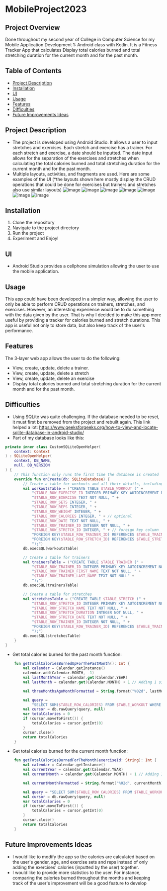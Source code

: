# MobileProject2023
## Project Overview
Done throughout my second year of College in Computer Science for my Mobile Application Development 1: Android class with Kotlin.
It is a Fitness Tracker App that calculates Display total calories burned and total stretching duration for the current month and for
the past month.

## Table of Contents
- [Project Description](#project-description)
- [Installation](#installation)
- [UI](#ui)
- [Usage](#usage)
- [Features](#features)
- [Difficulties](#difficulties)
- [Future Improvements Ideas](#improvements)

<a name="project-description"></a>
## Project Description 
- The project is developed using Android Studio. It allows a user to input stretches and exercises. Each stretch and exercise has
a trainer. For each stretch and exercise, a date should be inputted. The date input allows for the separation of the exercises and
stretches when calculating the total calories burned and total stretching duration for the current month and for the past month.
- Multiple layouts, activities, and fragments are used. Here are some examples of the UI (*the layouts shown here mostly display
the CRUD operations that could be done for exercises but trainers and stretches also use similar layouts)
![image](https://github.com/Mila5847/MobileProject2023/assets/46633364/96471656-38f5-41e3-b3e3-f9ce632dcbbf)
![image](https://github.com/Mila5847/MobileProject2023/assets/46633364/145c6383-ffca-4c8e-810a-4571ec858c5b)
![image](https://github.com/Mila5847/MobileProject2023/assets/46633364/343bd157-eea9-4158-bcda-e8ea1baf83ab)
![image](https://github.com/Mila5847/MobileProject2023/assets/46633364/b93517ea-a8f2-445f-916d-190fc55d8afb)
![image](https://github.com/Mila5847/MobileProject2023/assets/46633364/cbcaa361-edae-4291-af10-c3d74cfd5006)
![image](https://github.com/Mila5847/MobileProject2023/assets/46633364/8730237c-02e2-42ab-8a2b-30c21a423fe2)
![image](https://github.com/Mila5847/MobileProject2023/assets/46633364/27026739-1e57-4ce5-a297-caa4a5102a00)


<a name="installation"></a>
## Installation 
1. Clone the repository
2. Navigate to the project directory
3. Run the project
4. Experiment and Enjoy!

<a name="ui"></a>
## UI
- Android Studio provides a cellphone simulation allowing the user to use the mobile application.

<a name="usage"></a>
## Usage 
This app could have been developed in a simpler way, allowing the user to only be able to perform CRUD operations on trainers, stretches,
and exercises. However, an interesting experience would be to do something with the data given by the user. That is why I decided to make
this app more useful by providing a tracker for calories burned and stretch durations. This app is useful not only to store data, but also keep track of the user's performance. 

<a name="features"></a>
## Features 
The 3-layer web app allows the user to do the following:
- View, create, update, delete a trainer.
- View, create, update, delete a stretch
- View, create, update, delete an exercise
- Display total calories burned and total stretching duration for the current month and for the past month.

<a name="difficulties"></a>
## Difficulties
- Using SQLite was quite challenging. If the database needed to be reset, it must first be removed from the project and rebuilt again. This link helped a lot: https://www.geeksforgeeks.org/how-to-view-and-locate-sqlite-database-in-android-studio/
- Part of my database looks like this:
```kotlin
private inner class CustomSQLiteOpenHelper(
    context: Context
) : SQLiteOpenHelper(
    context, DB_NAME,
    null, DB_VERSION
) {
    // This function only runs the first time the database is created
    override fun onCreate(db: SQLiteDatabase) {
        // Create a table for workouts and all their details, including trainer ID
        val workoutsTable = ("CREATE TABLE $TABLE_WORKOUT (" +
            "$TABLE_ROW_EXERCISE_ID INTEGER PRIMARY KEY AUTOINCREMENT NOT NULL, " +
            "$TABLE_ROW_EXERCISE TEXT NOT NULL, " +
            "$TABLE_ROW_SETS INTEGER, " +
            "$TABLE_ROW_REPS INTEGER, " +
            "$TABLE_ROW_WEIGHT INTEGER, " +
            "$TABLE_ROW_CALORIES INTEGER, " + // optional
            "$TABLE_ROW_DATE TEXT NOT NULL, " +
            "$TABLE_ROW_TRAINER_ID INTEGER NOT NULL, " +
            "$TABLE_ROW_STRETCH_ID INTEGER, " + // foreign key column
            "FOREIGN KEY($TABLE_ROW_TRAINER_ID) REFERENCES $TABLE_TRAINER($TABLE_ROW_TRAINER_ID), " +
            "FOREIGN KEY($TABLE_ROW_STRETCH_ID) REFERENCES $TABLE_STRETCH($TABLE_ROW_STRETCH_ID)" +
            ");")
        db.execSQL(workoutsTable)

        // Create a table for trainers
        val trainersTable = ("CREATE TABLE $TABLE_TRAINER (" +
            "$TABLE_ROW_TRAINER_ID INTEGER PRIMARY KEY AUTOINCREMENT NOT NULL, " +
            "$TABLE_ROW_TRAINER_FIRST_NAME TEXT NOT NULL, " +
            "$TABLE_ROW_TRAINER_LAST_NAME TEXT NOT NULL" +
            ");")
        db.execSQL(trainersTable)

        // Create a table for stretches
        val stretchesTable = ("CREATE TABLE $TABLE_STRETCH (" +
            "$TABLE_ROW_STRETCH_ID INTEGER PRIMARY KEY AUTOINCREMENT NOT NULL, " +
            "$TABLE_ROW_STRETCH_NAME TEXT NOT NULL, " +
            "$TABLE_ROW_STRETCH_DURATION INTEGER NOT NULL, " +
            "$TABLE_ROW_STRETCH_DATE TEXT NOT NULL, " +
            "$TABLE_ROW_TRAINER_ID INTEGER NOT NULL, " +
            "FOREIGN KEY($TABLE_ROW_TRAINER_ID) REFERENCES $TABLE_TRAINER($TABLE_ROW_TRAINER_ID)" +
            ");")
        db.execSQL(stretchesTable)
    }
}
```
- Get total calories burned for the past month function:
```kotlin
    fun getTotalCaloriesBurnedUpForThePastMonth(): Int {
        val calendar = Calendar.getInstance()
        calendar.add(Calendar.MONTH, -1)
        val lastMonthYear = calendar.get(Calendar.YEAR)
        val lastMonth = calendar.get(Calendar.MONTH) + 1 // Adding 1 since Calendar.MONTH is zero-based

        val threeMonthsAgoMonthFormatted = String.format("%02d", lastMonth) // Zero-padding the month if necessary

        val query =
            "SELECT SUM($TABLE_ROW_CALORIES) FROM $TABLE_WORKOUT WHERE SUBSTR($TABLE_ROW_DATE, 6, 2) <= '$threeMonthsAgoMonthFormatted' AND SUBSTR($TABLE_ROW_DATE, 1, 4) <= '$lastMonthYear'"
        val cursor = db.rawQuery(query, null)
        var totalCalories = 0
        if (cursor.moveToFirst()) {
            totalCalories = cursor.getInt(0)
        }
        cursor.close()
        return totalCalories
    }
```
- Get total calories burned for the current month function:
```kotlin 
    fun getTotalCaloriesBurnedForTheMonth(exerciseId: String): Int {
        val calendar = Calendar.getInstance()
        val currentYear = calendar.get(Calendar.YEAR)
        val currentMonth = calendar.get(Calendar.MONTH) + 1 // Adding 1 since Calendar.MONTH is zero-based

        val currentMonthFormatted = String.format("%02d", currentMonth) // Zero-padding the month if necessary

        val query = "SELECT SUM($TABLE_ROW_CALORIES) FROM $TABLE_WORKOUT WHERE $TABLE_ROW_EXERCISE_ID = '$exerciseId' AND SUBSTR($TABLE_ROW_DATE, 6, 2) = '$currentMonthFormatted' AND SUBSTR($TABLE_ROW_DATE, 1, 4) = '$currentYear'"
        val cursor = db.rawQuery(query, null)
        var totalCalories = 0
        if (cursor.moveToFirst()) {
            totalCalories = cursor.getInt(0)
        }
        cursor.close()
        return totalCalories
    }
 ```
      
<a name="improvements"></a>
## Future Improvements Ideas
- I would like to modify the app so the calories are calculated based on the user's gender, age, and exercise sets and reps instead of 
only adding the exercises' calories (inputted by the user) together.
- I would like to provide more statistics to the user. For instance, comparing the calories burned throughout the months and keeping track
of the user's improvement will be a good feature to develop
